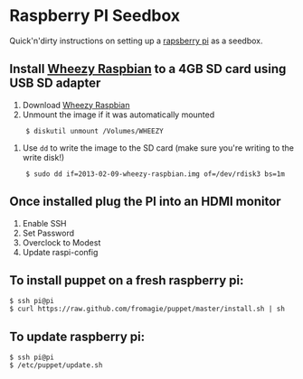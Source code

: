 # Raspberry PI Seedbox

Quick'n'dirty instructions on setting up a [rapsberry pi](http://rapsberrypi.org) as a seedbox.

##  Install [Wheezy Raspbian](http://www.raspberrypi.org/downloads) to a 4GB SD card using USB SD adapter

1. Download [Wheezy Raspbian](http://www.raspberrypi.org/downloads)
1. Unmount the image if it was automatically mounted
```
    $ diskutil unmount /Volumes/WHEEZY
```
1. Use `dd` to write the image to the SD card (make sure you're writing to the write disk!)
```
    $ sudo dd if=2013-02-09-wheezy-raspbian.img of=/dev/rdisk3 bs=1m
```
## Once installed plug the PI into an HDMI monitor

1. Enable SSH 
1. Set Password
1. Overclock to Modest
1. Update raspi-config

## To install puppet on a fresh raspberry pi:

    $ ssh pi@pi
    $ curl https://raw.github.com/fromagie/puppet/master/install.sh | sh

## To update raspberry pi:

    $ ssh pi@pi
    $ /etc/puppet/update.sh
